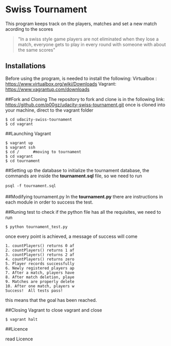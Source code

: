 # Swiss Tournament
This program keeps track on the players, matches and set a new match acording to the scores
>"In a swiss style game players are not eliminated when they lose a match, everyone gets to play in every round with someone with about the same scores"

## Installations
Before using the program, is needed to install the following:
Virtualbox : https://www.virtualbox.org/wiki/Downloads
Vagrant: https://www.vagrantup.com/downloads

##Fork and Cloning
The repository to fork and clone is in the following link: https://github.com/p00gz/udacity-swiss-tournament.git
once is cloned into your machine, direct to the vagrant folder
```
$ cd udacity-swiss-tournament
$ cd vagrant
```

##Launching Vagrant
```
$ vagrant up   
$ vagrant ssh
$ cd /		#moving to tournament
$ cd vagrant
$ cd tournament
```

##Setting up the database
to initialize the tournament database, the commands are inside the **tournament.sql** file, so we need to run 

```
psql -f tournament.sql
```

##Modifying tournament.py
In the **tournament.py** there are instructions in each module in order to success the test.

##Runing test
to check if the python file has all the requisites, we need to run
```
$ python tournament_test.py
```
once every point is achieved, a message of success will come

```
1. countPlayers() returns 0 af
2. countPlayers() returns 1 af
3. countPlayers() returns 2 af
4. countPlayers() returns zero
5. Player records successfully
6. Newly registered players ap
7. After a match, players have
8. After match deletion, playe
9. Matches are properly delete
10. After one match, players w
Success!  All tests pass!
```

this means that the goal has been reached.

##Closing Vagrant 
to close vagrant and close
```
$ vagrant halt
```

##Licence

read Licence

